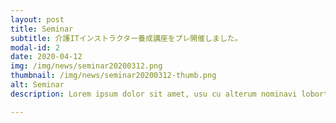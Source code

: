 ```yaml
---
layout: post
title: Seminar
subtitle: 介護ITインストラクター養成講座をプレ開催しました。
modal-id: 2
date: 2020-04-12
img: /img/news/seminar20200312.png
thumbnail: /img/news/seminar20200312-thumb.png
alt: Seminar
description: Lorem ipsum dolor sit amet, usu cu alterum nominavi lobortis. At duo novum diceret. Tantas apeirian vix et, usu sanctus postulant inciderint ut, populo diceret necessitatibus in vim. Cu eum dicam feugiat noluisse.

---
```

